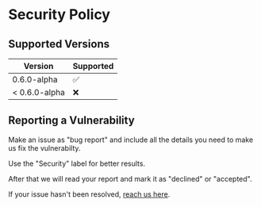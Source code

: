 # Security Policy

## Supported Versions

| Version | Supported          |
| ------- | ------------------ |
|  0.6.0-alpha   | :white_check_mark: |
| < 0.6.0-alpha  | :x:                |

## Reporting a Vulnerability

Make an issue as "bug report" and include all the details you need to make us
fix the vulnerabilty. 

Use the "Security" label for better results.

After that we will read your report and mark it as "declined" or "accepted".

If your issue hasn't been resolved, [reach us here](mailto:nicolas@fragmenta.org).
